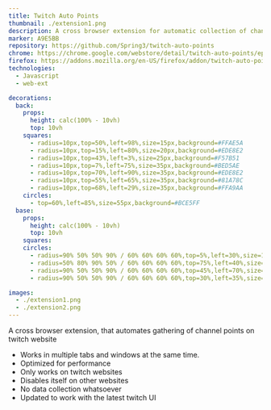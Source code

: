 ```yaml
---
title: Twitch Auto Points
thumbnail: ./extension1.png
description: A cross browser extension for automatic collection of channel points
marker: A9E5BB
repository: https://github.com/Spring3/twitch-auto-points
chrome: https://chrome.google.com/webstore/detail/twitch-auto-points/epdcapclkanflhcnialagecbkbpkbcbi
firefox: https://addons.mozilla.org/en-US/firefox/addon/twitch-auto-points/
technologies:
  - Javascript
  - web-ext

decorations:
  back:
    props:
      height: calc(100% - 10vh)
      top: 10vh
    squares:
      - radius=10px,top=50%,left=98%,size=15px,background=#FFAE5A
      - radius=10px,top=15%,left=80%,size=20px,background=#EDE8E2
      - radius=10px,top=43%,left=3%,size=25px,background=#F57B51
      - radius=10px,top=7%,left=75%,size=35px,background=#BED5AE
      - radius=10px,top=70%,left=90%,size=35px,background=#EDE8E2
      - radius=10px,top=55%,left=65%,size=35px,background=#81A78C
      - radius=10px,top=68%,left=29%,size=35px,background=#FFA9AA
    circles:
      - top=60%,left=85%,size=55px,background=#BCE5FF
  base:
    props:
      height: calc(100% - 10vh)
      top: 10vh
    squares:
    circles:
      - radius=90% 50% 50% 90% / 60% 60% 60% 60%,top=5%,left=30%,size=15px,background=#A2C5C6
      - radius=50% 80% 90% 50% / 60% 60% 60% 60%,top=75%,left=40%,size=35px,background=#BED5AE
      - radius=90% 50% 50% 90% / 60% 60% 60% 60%,top=45%,left=70%,size=15px,background=#FFA9AA
      - radius=90% 50% 50% 90% / 60% 60% 60% 60%,top=30%,left=35%,size=15px,background=#FFAE5A

images:
  - ./extension1.png
  - ./extension2.png
---
```


A cross browser extension, that automates gathering of channel points on twitch website

- Works in multiple tabs and windows at the same time.
- Optimized for performance
- Only works on twitch websites
- Disables itself on other websites
- No data collection whatsoever
- Updated to work with the latest twitch UI
